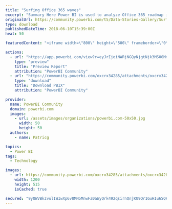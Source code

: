 ```yaml
---
title: "Surfing Office 365 waves"
excerpt: "Summary Here Power BI is used to analyze Office 365 roadmap items. What can be a better approach to use an Office 365 tool to analyze Office 365 next"
originalUrl: https://community.powerbi.com/t5/Data-Stories-Gallery/Surfing-Office-365-waves/m-p/436415
type: download
publishedDateTime: 2018-06-10T15:39:00Z
heat: 50

featuredContent: "<iframe width=\"800\" height=\"500\" frameborder=\"0\" src=\"https://app.powerbi.com/view?r=eyJrIjoiNWRjNGQyNjgtNjk3MS00MmZiLTgwMjItZDBmZmM4NmY4YzYwIiwidCI6IjRiOThiZmM2LTUwNTItNDVmMC1iYjlhLTEzZTkyMjhkNGNmMSIsImMiOjh9\"></iframe>"

actions:
  - url: "https://app.powerbi.com/view?r=eyJrIjoiNWRjNGQyNjgtNjk3MS00MmZiLTgwMjItZDBmZmM4NmY4YzYwIiwidCI6IjRiOThiZmM2LTUwNTItNDVmMC1iYjlhLTEzZTkyMjhkNGNmMSIsImMiOjh9"
    type: "preview"
    title: "Preview Report"
    attribution: "PowerBI Community"
  - url: "https://community.powerbi.com/oxcrx34285/attachments/oxcrx34285/DataStoriesGallery/1980/2/PBI%20O365%20roadmap%20V2%202018-06-10.pbix"
    type: "download"
    title: "Download PBIX"
    attribution: "PowerBI Community"

provider:
  name: PowerBI Community
  domain: powerbi.com
  images:
    - url: /assets/images/organizations/powerbi.com-50x50.jpg
      width: 50
      height: 50
  authors:
    - name: Patricg

topics:
  - Power BI
tags:
  - Technology

images:
  - url: https://community.powerbi.com/oxcrx34285/attachments/oxcrx34285/DataStoriesGallery/1980/1/retro-surfer-sunset-vector-id533957445.jpg
    width: 1200
    height: 515
    isCached: true

secured: "9yOWVBkzvulIWIwXp6v8MNoMnwFZ0aWyQrk492qsirnQnjKU9Qr1GuHIu6SQRCj5Y7Y3y8Juv4TTZxOURSdGm6G5c0faaBnowLTlWwSfvlT5HoBsifaXHKU/un4bJJYLBgq5sVXm2CsRHjQu6WbDr3LFotHgGb3650x1U5ZrOUkQPwJVfXSG0Xy77M11saWbfgKgOAmaeXYQn+d7RDM+Xzy+XrSGnteBsrEBMUSVjjbYCss/M69KUHCUouFt898QeDPcXbg8RvPuxItUWUEK40eRcHfQjcFjKAYHYYTiDu4xgo4wldG2CiljW7JTfDJDaLzCFf7dKj4wQt4uountkh9vifs4HcUApdUViaSW5AckDYX6XjWhlBFTkmStpE0xp9/Hu0o/B8HxeT2w5Sulyw==;Kd4db92dMo7v1XVyZBF1Ow=="
---
```


